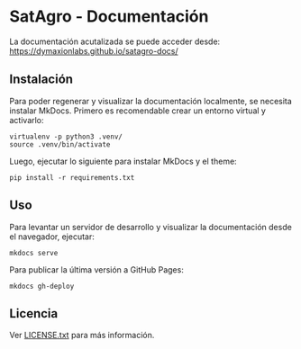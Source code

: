 # SatAgro - Documentación

La documentación acutalizada se puede acceder desde:
https://dymaxionlabs.github.io/satagro-docs/


## Instalación

Para poder regenerar y visualizar la documentación localmente, se necesita
instalar MkDocs.  Primero es recomendable crear un entorno virtual y activarlo:

```
virtualenv -p python3 .venv/
source .venv/bin/activate
```

Luego, ejecutar lo siguiente para instalar MkDocs y el theme:

```
pip install -r requirements.txt
```


## Uso

Para levantar un servidor de desarrollo y visualizar la documentación desde el
navegador, ejecutar:

```
mkdocs serve
```

Para publicar la última versión a GitHub Pages:

```
mkdocs gh-deploy
```


## Licencia

Ver [LICENSE.txt](LICENSE.txt) para más información.
